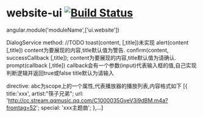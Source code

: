 website-ui [![Build Status](https://travis-ci.org/shangmin1990/website-ui.svg?branch=master)](https://travis-ci.org/shangmin1990/website-ui)
================
angular.module('moduleName',['ui.website'])

DialogService
   method:
   //TODO toast(content, [,title])未实现
   alert(content [,title]) content为要展现的内容,title默认值为警告.
   confirm(content, successCallback [,title]); content为要展现的内容,title默认值为请确认.
   prompt(callback [,title]) callback会有一个参数(input)代表输入框的值,自己实现判断逻辑并返回true或false title默认为请输入

directive:
  <musicplayer list="abc"></musicplayer> abc为scope上的一个属性,代表播放器的播放列表,内容格式如下
  [{
  title:'xxx',
  artist:"筷子兄弟";
  url: 'http://cc.stream.qqmusic.qq.com/C1000035GveV3i9dBM.m4a?fromtag=52';
  special: 'xxx主题曲';
  },...]
